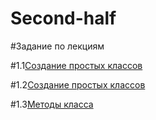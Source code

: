 # Second-half

#Задание по лекциям

#1.1[Создание простых классов](1_1.ipynb)

#1.2[Создание простых классов]()

#1.3[Методы класса]()
